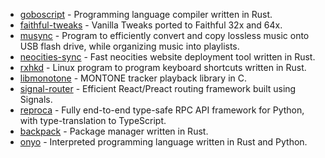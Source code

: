  - [goboscript](https://github.com/aspizu/goboscript) - Programming language compiler written in Rust.
 - [faithful-tweaks](https://github.com/aspizu/faithful-tweaks/) - Vanilla Tweaks ported to Faithful 32x and 64x.
 - [musync](https://github.com/aspizu/musync) - Program to efficiently convert and copy lossless music onto USB flash drive, while organizing music into playlists.
 - [neocities-sync](https://github.com/aspizu/neocities-sync) - Fast neocities website deployment tool written in Rust.
 - [rxhkd](https://github.com/aspizu/rxhkd) - Linux program to program keyboard shortcuts written in Rust.
 - [libmonotone](https://github.com/aspizu/libmonotone) -  MONTONE tracker playback library in C.
 - [signal-router](https://github.com/aspizu/signal-router) - Efficient React/Preact routing framework built using Signals.
 - [reproca](https://github.com/aspizu/reproca) - Fully end-to-end type-safe RPC API framework for Python, with type-translation to TypeScript.
 - [backpack](https://github.com/aspizu/backpack) - Package manager written in Rust.
 - [onyo](https://github.com/aspizu/onyo) - Interpreted programming language written in Rust and Python.
